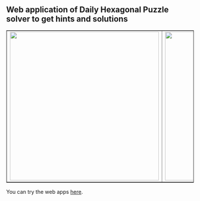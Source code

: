 ## Web application of Daily Hexagonal Puzzle solver to get hints and solutions

<table border>
  <tr>
  <td><img width="400" src="https://user-images.githubusercontent.com/86639425/166139871-9e6b0c46-0fe5-40e5-945e-d835b8b4ae55.jpg">
  <td><img width="400" src="https://user-images.githubusercontent.com/86639425/166139873-1ce2a8ec-1a4a-45e1-b80d-9f3e4a8f82d0.jpg">
</table>
<p>


You can try the web apps <a href="https://shiura.com/dfab/daily-hex-puzzle/solver.html">here</a>.
  

